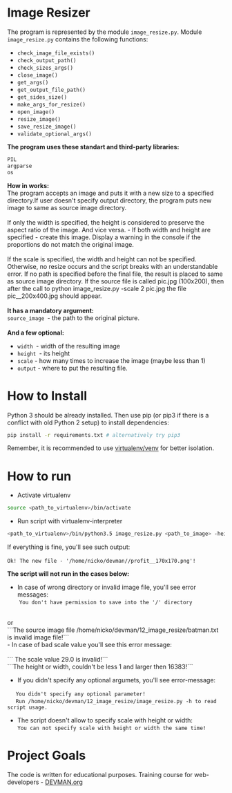 # Image Resizer

The program is represented by the module ```image_resize.py```.
Module ```image_resize.py``` contains the following functions:

- ```check_image_file_exists()```
- ```check_output_path()```
- ```check_sizes_args()```
- ```close_image()```
- ```get_args()```
- ```get_output_file_path()```
- ```get_sides_size()```
- ```make_args_for_resize()```
- ```open_image()```
- ```resize_image()```
- ```save_resize_image()```
- ```validate_optional_args()```

**The program uses these standart and third-party libraries:**

```python
PIL
argparse
os
```
**How in works:**<br/>
The program accepts an image and puts it with a new size to a specified directory.If user doesn't specify output directory, the program puts new image to same as source image directory.<br/><br/>
If only the width is specified, the height is considered to preserve the aspect ratio of the image. And vice versa. - If both width and height are specified - create this image. Display a warning in the console if the proportions do not match the original image.<br/><br/>
    If the scale is specified, the width and height can not be specified. Otherwise, no resize occurs and the script breaks with an understandable error.
    If no path is specified before the final file, the result is placed to same as source image directory. If the source file is called pic.jpg (100x200), then after the call to python image_resize.py -scale 2 pic.jpg the file pic__200x400.jpg should appear.<br/><br/>
**It has a mandatory argument:**<br/>
```source_image ```- the path to the original picture. <br/><br/>
**And a few optional:** 
- ```width ```- width of the resulting image 
- ```height ```- its height
- ```scale``` - how many times to increase the image (maybe less than 1) 
- ```output``` - where to put the resulting file. 


# How to Install

Python 3 should be already installed. Then use pip (or pip3 if there is a conflict with old Python 2 setup) to install dependencies:

```bash
pip install -r requirements.txt # alternatively try pip3
```

Remember, it is recommended to use [virtualenv/venv](https://devman.org/encyclopedia/pip/pip_virtualenv/) for better isolation.

# How to run
- Activate virtualenv
``` bash
source <path_to_virtualenv>/bin/activate
```
- Run script with virtualenv-interpreter
```bash
<path_to_virtualenv>/bin/python3.5 image_resize.py <path_to_image> -height 170 
```
If everything is fine, you'll see such output:<br/><br/>
```Ok! The new file - '/home/nicko/devman//profit__170x170.png'!```

**The script will not run in the cases below:**

- In case of wrong directory or invalid image file, you'll see error messages:<br/>
&nbsp;```You don't have permission to save into the '/' directory```
<br/>
or <br/>
```The source image file /home/nicko/devman/12_image_resize/batman.txt is invalid image file!```<br/>
- In case of bad scale value you'll see this error message:<br/><br/>
``` The scale value 29.0 is invalid!```<br/>
```The height or width, couldn't be less 1 and larger then 16383!```

- If you didn't specify any optional argumets, you'll see error-message:

&nbsp;&nbsp;&nbsp;&nbsp;&nbsp;```You didn't specify any optional parameter!```<br/>
&nbsp;&nbsp;&nbsp;&nbsp;&nbsp;```Run /home/nicko/devman/12_image_resize/image_resize.py -h to read script usage.```

- The script doesn't allow to specify scale with height or width:<br/>
```You can not specify scale with height or width the same time! ```
# Project Goals

The code is written for educational purposes. Training course for web-developers - [DEVMAN.org](https://devman.org)
